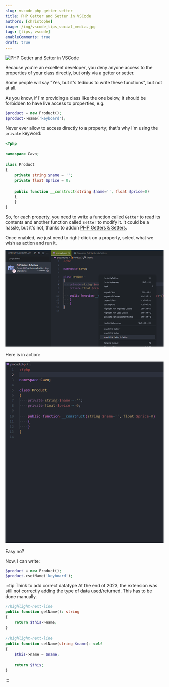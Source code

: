 ```yaml
---
slug: vscode-php-getter-setter
title: PHP Getter and Setter in VSCode
authors: [christophe]
image: /img/vscode_tips_social_media.jpg
tags: [tips, vscode]
enableComments: true
draft: true
---
```

![PHP Getter and Setter in VSCode](/img/vscode_tips_header.jpg)

Because you're an excellent developer, you deny anyone access to the properties of your class directly, but only via a getter or setter.

Some people will say "Yes, but it's tedious to write these functions", but not at all.

<!-- truncate -->

As you know, if I'm providing a class like the one below, it should be forbidden to have live access to properties, e.g.

```php
$product = new Product();
$product->name('keyboard');
```

Never ever allow to access directly to a property; that's why I'm using the `private` keyword:

```php
<?php

namespace Cavo;

class Product
{
    private string $name = '';
    private float $price = 0;

    public function __construct(string $name='', float $price=0)
    {
    }
}
```

So, for each property, you need to write a function called `Getter` to read its contents and another function called `Setter` to modify it. It could be a hassle, but it's not, thanks to addon [PHP Getters & Setters](https://marketplace.visualstudio.com/items?itemName=phproberto.vscode-php-getters-setters).

Once enabled, we just need to right-click on a property, select what we wish as action and run it.

![PHP Getters & Setters](./images/phproberto.png)

Here is in action:

![PHP Getter and Setter in VSCode](./images/php-getter-setter.gif)

Easy no?

Now, I can write:

```php
$product = new Product();
$product->setName('keyboard');
```

:::tip Think to add correct datatype
At the end of 2023, the extension was still not correctly adding the type of data used/returned. This has to be done manually.

```php
//highlight-next-line
public function getName(): string
{
    return $this->name;
}

//highlight-next-line
public function setName(string $name): self
{
    $this->name = $name;

    return $this;
}
```

:::
